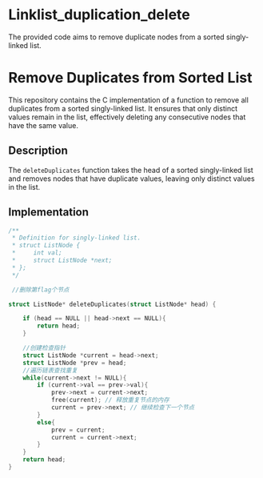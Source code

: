 # Linklist_duplication_delete
The provided code aims to remove duplicate nodes from a sorted singly-linked list. 
# Remove Duplicates from Sorted List

This repository contains the C implementation of a function to remove all duplicates from a sorted singly-linked list. It ensures that only distinct values remain in the list, effectively deleting any consecutive nodes that have the same value.

## Description

The `deleteDuplicates` function takes the head of a sorted singly-linked list and removes nodes that have duplicate values, leaving only distinct values in the list.

## Implementation

```c
/**
 * Definition for singly-linked list.
 * struct ListNode {
 *     int val;
 *     struct ListNode *next;
 * };
 */

 //删除第flag个节点

struct ListNode* deleteDuplicates(struct ListNode* head) {

    if (head == NULL || head->next == NULL){
        return head;
    }

    //创建检查指针
    struct ListNode *current = head->next;
    struct ListNode *prev = head;
    //遍历链表查找重复
    while(current->next != NULL){
        if (current->val == prev->val){
            prev->next = current->next;
            free(current); // 释放重复节点的内存
            current = prev->next; // 继续检查下一个节点
        }
        else{
            prev = current;
            current = current->next;
        }
    }
    return head;
}
